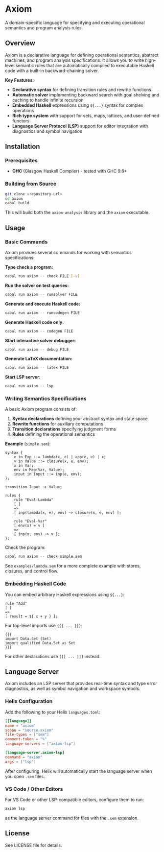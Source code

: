 # Axiom

A domain-specific language for specifying and executing operational semantics and program analysis rules.

## Overview

Axiom is a declarative language for defining operational semantics, abstract machines, and program analysis specifications. It allows you to write high-level semantic rules that are automatically compiled to executable Haskell code with a built-in backward-chaining solver.

**Key Features:**
- **Declarative syntax** for defining transition rules and rewrite functions
- **Automatic solver** implementing backward search with goal shelving and caching to handle infinite recursion
- **Embedded Haskell** expressions using `${...}` syntax for complex operations
- **Rich type system** with support for sets, maps, lattices, and user-defined functors
- **Language Server Protocol (LSP)** support for editor integration with diagnostics and symbol navigation

## Installation

### Prerequisites

- **GHC** (Glasgow Haskell Compiler) - tested with GHC 9.6+

### Building from Source

```bash
git clone <repository-url>
cd axiom
cabal build
```

This will build both the `axiom-analysis` library and the `axiom` executable.

## Usage

### Basic Commands

Axiom provides several commands for working with semantics specifications:

**Type check a program:**
```bash
cabal run axiom -- check FILE [-v]
```

**Run the solver on test queries:**
```bash
cabal run axiom -- runsolver FILE
```

**Generate and execute Haskell code:**
```bash
cabal run axiom -- runcodegen FILE
```

**Generate Haskell code only:**
```bash
cabal run axiom -- codegen FILE
```

**Start interactive solver debugger:**
```bash
cabal run axiom -- debug FILE
```

**Generate LaTeX documentation:**
```bash
cabal run axiom -- latex FILE
```

**Start LSP server:**
```bash
cabal run axiom -- lsp
```

### Writing Semantics Specifications

A basic Axiom program consists of:

1. **Syntax declarations** defining your abstract syntax and state space
2. **Rewrite functions** for auxiliary computations
3. **Transition declarations** specifying judgment forms
4. **Rules** defining the operational semantics

**Example** (`simple.sem`):

```
syntax {
    e in Exp ::= lambda(x, e) | app(e, e) | x;
    v in Value ::= closure(x, e, env);
    x in Var;
    env in Map(Var, Value);
    input in Input ::= inp(e, env);
};

transition Input ~> Value;

rules {
    rule "Eval-Lambda"
    [ ]
    =>
    [ inp(lambda(x, e), env) ~> closure(x, e, env) ];

    rule "Eval-Var"
    [ env(x) = v ]
    =>
    [ inp(x, env) ~> v ];
};
```

Check the program:
```bash
cabal run axiom -- check simple.sem
```

See `examples/lambda.sem` for a more complete example with stores, closures, and control flow.

### Embedding Haskell Code

You can embed arbitrary Haskell expressions using `${...}`:

```
rule "Add"
[ ]
=>
[ result = ${ x + y } ];
```

For top-level imports use `{{{ ... }}}`:

```
{{{
import Data.Set (Set)
import qualified Data.Set as Set
}}}
```

For other declarations use `[[[ ... ]]]` instead.

## Language Server

Axiom includes an LSP server that provides real-time syntax and type error
diagnostics, as well as symbol navigation and workspace symbols.

### Helix Configuration

Add the following to your Helix `languages.toml`:

```toml
[[language]]
name = "axiom"
scope = "source.axiom"
file-types = ["sem"]
comment-token = "%"
language-servers = ["axiom-lsp"]

[language-server.axiom-lsp]
command = "axiom"
args = ["lsp"]
```

After configuring, Helix will automatically start the language server when you open `.sem` files.

### VS Code / Other Editors

For VS Code or other LSP-compatible editors, configure them to run:

```bash
axiom lsp
```

as the language server command for files with the `.sem` extension.

## License

See LICENSE file for details.
